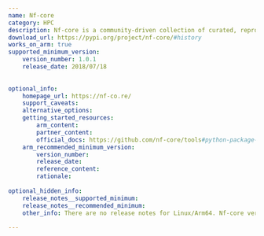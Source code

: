 ```yaml
---
name: Nf-core
category: HPC
description: Nf-core is a community-driven collection of curated, reproducible bioinformatics pipelines built with Nextflow, offering standardized, portable workflows for users, facilities, and developers. Its companion Python package, nf-core tools, provides templates and utilities to streamline pipeline development and usage.
download_url: https://pypi.org/project/nf-core/#history
works_on_arm: true
supported_minimum_version:
    version_number: 1.0.1
    release_date: 2018/07/18
 
 
optional_info:
    homepage_url: https://nf-co.re/
    support_caveats:
    alternative_options:
    getting_started_resources:
        arm_content:
        partner_content:
        official_docs: https://github.com/nf-core/tools#python-package-index
    arm_recommended_minimum_version:
        version_number:
        release_date:
        reference_content:
        rationale:
 
optional_hidden_info:
    release_notes__supported_minimum:
    release_notes__recommended_minimum:
    other_info: There are no release notes for Linux/Arm64. Nf-core version on Pypi, 0.0.1, can be installed via pip on the Neoverse N1.
 
---
```

